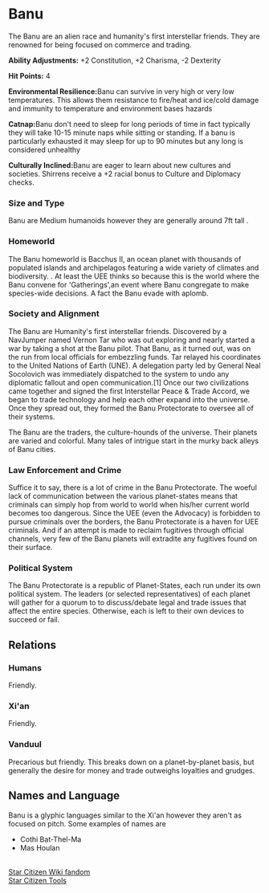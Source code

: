 # Banu
The Banu are an alien race and humanity's first interstellar friends. They are renowned for being focused on commerce and trading.

<strong>Ability Adjustments:</strong> +2 Constitution, +2 Charisma, -2 Dexterity

<strong>Hit Points:</strong> 4

<strong>Environmental Resilience:</strong>Banu can survive in very high or very low temperatures. This allows them resistance to fire/heat and ice/cold damage and immunity to temperature and environment bases hazards

<strong>Catnap:</strong>Banu don't need to sleep for long periods of time in fact typically they will take 10-15 minute naps while sitting or standing. If a banu is particularly exhausted it may sleep for up to 90 minutes but any long is considered unhealthy

<strong>Culturally Inclined:</strong>Banu  are eager to learn about new cultures and societies. Shirrens receive a +2 racial bonus to Culture and Diplomacy checks.

### Size and Type
Banu are Medium humanoids however they are generally around 7ft tall .

### Homeworld
The Banu homeworld is Bacchus II, an ocean planet with thousands of populated islands and archipelagos featuring a wide variety of climates and biodiversity. . At least the UEE thinks so because this is the world where the Banu convene for 'Gatherings',an event where Banu congregate to make species-wide decisions. A fact the Banu evade with aplomb. 

### Society and Alignment
The Banu are Humanity's first interstellar friends. Discovered by a NavJumper named Vernon Tar who was out exploring and nearly started a war by taking a shot at the Banu pilot. That Banu, as it turned out, was on the run from local officials for embezzling funds. Tar relayed his coordinates to the United Nations of Earth (UNE). A delegation party led by General Neal Socolovich was immediately dispatched to the system to undo any diplomatic fallout and open communication.[1] Once our two civilizations came together and signed the first Interstellar Peace & Trade Accord, we began to trade technology and help each other expand into the universe. Once they spread out, they formed the Banu Protectorate to oversee all of their systems.

The Banu are the traders, the culture-hounds of the universe. Their planets are varied and colorful. Many tales of intrigue start in the murky back alleys of Banu cities.

### Law Enforcement and Crime 
Suffice it to say, there is a lot of crime in the Banu Protectorate. The woeful lack of communication between the various planet-states means that criminals can simply hop from world to world when his/her current world becomes too dangerous. Since the UEE (even the Advocacy) is forbidden to pursue criminals over the borders, the Banu Protectorate is a haven for UEE criminals. And if an attempt is made to reclaim fugitives through official channels, very few of the Banu planets will extradite any fugitives found on their surface.

### Political System
The Banu Protectorate is a republic of Planet-States, each run under its own political system. The leaders (or selected representatives) of each planet will gather for a quorum to to discuss/debate legal and trade issues that affect the entire species. Otherwise, each is left to their own devices to succeed or fail.

## Relations
### Humans
Friendly.

### Xi'an
Friendly.

### Vanduul 
Precarious but friendly. This breaks down on a planet-by-planet basis, but generally the desire for money and trade outweighs loyalties and grudges.

## Names and Language
Banu is a glyphic languages similar to the Xi'an however they aren't as focused on pitch. Some examples of names are 
- Cothi Bat-Thel-Ma
- Mas Houlan

<br>[Star Citizen Wiki fandom](https://starcitizen.fandom.com/wiki/Banu)
<br>[Star Citizen Tools](https://starcitizen.tools/Banu)